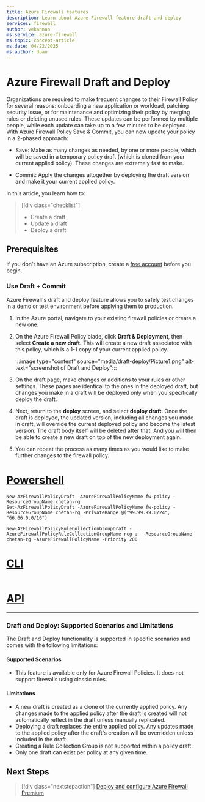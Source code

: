 ```yaml
---
title: Azure Firewall features
description: Learn about Azure Firewall feature draft and deploy
services: firewall
author: vekannan
ms.service: azure-firewall
ms.topic: concept-article
ms.date: 04/22/2025
ms.author: duau
---
```


# Azure Firewall Draft and Deploy

Organizations are required to make frequent changes to their Firewall Policy for several reasons: onboarding a new application or workload, patching security issue, or for maintenance and optimizing their policy by merging rules or deleting unused rules. These updates can be performed by multiple people, while each update can take up to a few minutes to be deployed.
With Azure Firewall Policy Save & Commit, you can now update your policy in a 2-phased approach: 

* Save: Make as many changes as needed, by one or more people, which will be saved in a temporary policy draft (which is cloned from your current applied policy). These changes are extremely fast to make.

* Commit: Apply the changes altogether by deploying the draft version and make it your current applied policy.

In this article, you learn how to:

> [!div class="checklist"]
> * Create a draft 
> * Update a draft 
> * Deploy a draft

## Prerequisites

If you don't have an Azure subscription, create a [free account](https://azure.microsoft.com/free/?WT.mc_id=A261C142F) before you begin.

### Use Draft + Commit

Azure Firewall's draft and deploy feature allows you to safely test changes in a demo or test environment before applying them to production.  

1. In the Azure portal, navigate to your existing firewall policies or create a new one.
1. On the Azure Firewall Policy blade, click **Draft & Deployment**, then select **Create a new draft.** This will create a new draft associated with this policy, which is a 1-1 copy of your current applied policy.

    :::image type="content" source="media/draft-deploy/Picture1.png" alt-text="screenshot of Draft and Deploy":::

1. On the draft page, make changes or additions to your rules or other settings. These pages are identical to the ones in the deployed draft, but changes you make in a draft will be deployed only when you specifically deploy the draft.
1. Next, return to the **deploy** screen, and select **deploy draft**. Once the draft is deployed, the updated version, including all changes you made in draft, will override the current deployed policy and become the latest version. The draft body itself will be deleted after that. And you will then be able to create a new draft on top of the new deployment again.
1. You can repeat the process as many times as you would like to make further changes to the firewall policy.

# [Powershell](#tab/powershell)
 
```azurepowershell-interactive 
New-AzFirewallPolicyDraft -AzureFirewallPolicyName fw-policy -ResourceGroupName chetan-rg
Set-AzFirewallPolicyDraft -AzureFirewallPolicyName fw-policy -ResourceGroupName chetan-rg -PrivateRange @("99.99.99.0/24", "66.66.0.0/16")                                                                           
 
New-AzFirewallPolicyRuleCollectionGroupDraft -AzureFirewallPolicyRuleCollectionGroupName rcg-a  -ResourceGroupName chetan-rg -AzureFirewallPolicyName -Priority 200
```
# [CLI](#tab/CLI)
```azurecli-interactive
```
# [API](#tab/API)

---


### Draft and Deploy: Supported Scenarios and Limitations

The Draft and Deploy functionality is supported in specific scenarios and comes with the following limitations:

#### Supported Scenarios
- This feature is available only for Azure Firewall Policies. It does not support firewalls using classic rules.

#### Limitations
- A new draft is created as a clone of the currently applied policy. Any changes made to the applied policy after the draft is created will not automatically reflect in the draft unless manually replicated.
- Deploying a draft replaces the entire applied policy. Any updates made to the applied policy after the draft's creation will be overridden unless included in the draft.
- Creating a Rule Collection Group is not supported within a policy draft.
- Only one draft can exist per policy at any given time.

## Next Steps
> [!div class="nextstepaction"]
> [Deploy and configure Azure Firewall Premium](premium-deploy.md)